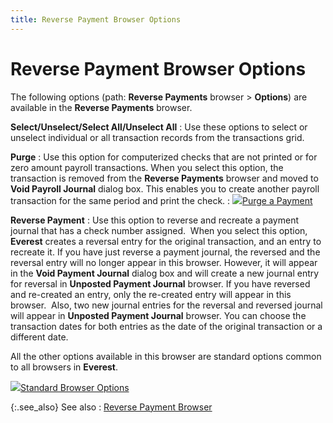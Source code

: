 ```yaml
---
title: Reverse Payment Browser Options
---
```


# Reverse Payment Browser Options


The following options (path: **Reverse 
 Payments** browser > **Options**)  are available in the **Reverse Payments**  browser.


**Select/Unselect/Select All/Unselect All**
: Use these options to select or unselect individual  or all transaction records from the transactions grid.


**Purge**
: Use this option for computerized checks that are  not printed or for zero amount payroll transactions. When you select this  option, the transaction is removed from the **Reverse 
 Payments** browser and moved to **Void 
 Payroll Journal** dialog box. This enables you to create another  payroll transaction for the same period and print the check.
: ![]({{site.prl_baseurl}}/img/lens.gif)[Purge  a Payment]({{site.prl_baseurl}}/misc/purge_a_payment_reverse_payment_browser_options.html)


**Reverse Payment**
: Use this option to reverse and recreate a payment  journal that has a check number assigned.  When  you select this option, **Everest**  creates a reversal entry for the original transaction, and an entry to  recreate it. If you have just reverse a payment journal, the reversed  and the reversal entry will no longer appear in this browser. However,  it will appear in the **Void Payment Journal**  dialog box and will create a new journal entry for reversal in **Unposted 
 Payment Journal** browser. If you have reversed and re-created an  entry, only the re-created entry will appear in this browser.  Also,  two new journal entries for the reversal and reversed journal will appear  in **Unposted Payment Journal** browser.  You can choose the transaction dates for both entries as the date of the  original transaction or a different date.


All the other options available in this browser are standard options  common to all browsers in **Everest**.


![]({{site.prl_baseurl}}/img/lens.gif)[Standard  Browser Options]({{site.wwe_chm}}/everest-client/ui/browsers/standard_browser_options.html)


{:.see_also}
See also
: [Reverse  Payment Browser]({{site.prl_baseurl}}/payroll-process/paying-employees/wizard/reverse-journal/reverse_payment_browser_payments_us_payroll.html)
